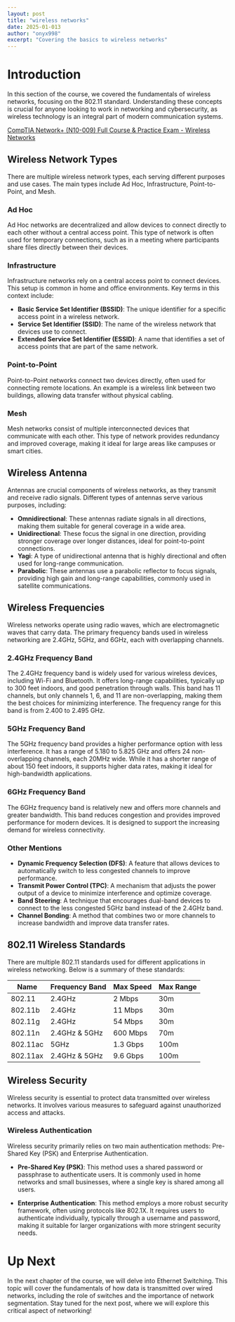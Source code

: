 ```yaml
---
layout: post
title: "wireless networks"
date: 2025-01-013
author: "onyx998"
excerpt: "Covering the basics to wireless networks"
---
```


# Introduction
In this section of the course, we covered the fundamentals of wireless networks, focusing on the 802.11 standard. Understanding these concepts is crucial for anyone looking to work in networking and cybersecurity, as wireless technology is an integral part of modern communication systems.

[CompTIA Network+ (N10-009) Full Course & Practice Exam - Wireless Networks](https://www.udemy.com/course/comptia-network-009)

## Wireless Network Types
There are multiple wireless network types, each serving different purposes and use cases. The main types include Ad Hoc, Infrastructure, Point-to-Point, and Mesh.

### Ad Hoc
Ad Hoc networks are decentralized and allow devices to connect directly to each other without a central access point. This type of network is often used for temporary connections, such as in a meeting where participants share files directly between their devices.

### Infrastructure
Infrastructure networks rely on a central access point to connect devices. This setup is common in home and office environments. Key terms in this context include:
- **Basic Service Set Identifier (BSSID)**: The unique identifier for a specific access point in a wireless network.
- **Service Set Identifier (SSID)**: The name of the wireless network that devices use to connect.
- **Extended Service Set Identifier (ESSID)**: A name that identifies a set of access points that are part of the same network.

### Point-to-Point
Point-to-Point networks connect two devices directly, often used for connecting remote locations. An example is a wireless link between two buildings, allowing data transfer without physical cabling.

### Mesh
Mesh networks consist of multiple interconnected devices that communicate with each other. This type of network provides redundancy and improved coverage, making it ideal for large areas like campuses or smart cities.

## Wireless Antenna
Antennas are crucial components of wireless networks, as they transmit and receive radio signals. Different types of antennas serve various purposes, including:

- **Omnidirectional**: These antennas radiate signals in all directions, making them suitable for general coverage in a wide area.
- **Unidirectional**: These focus the signal in one direction, providing stronger coverage over longer distances, ideal for point-to-point connections.
- **Yagi**: A type of unidirectional antenna that is highly directional and often used for long-range communication.
- **Parabolic**: These antennas use a parabolic reflector to focus signals, providing high gain and long-range capabilities, commonly used in satellite communications.

## Wireless Frequencies
Wireless networks operate using radio waves, which are electromagnetic waves that carry data. The primary frequency bands used in wireless networking are 2.4GHz, 5GHz, and 6GHz, each with overlapping channels.

### 2.4GHz Frequency Band
The 2.4GHz frequency band is widely used for various wireless devices, including Wi-Fi and Bluetooth. It offers long-range capabilities, typically up to 300 feet indoors, and good penetration through walls. This band has 11 channels, but only channels 1, 6, and 11 are non-overlapping, making them the best choices for minimizing interference. The frequency range for this band is from 2.400 to 2.495 GHz.

### 5GHz Frequency Band
The 5GHz frequency band provides a higher performance option with less interference. It has a range of 5.180 to 5.825 GHz and offers 24 non-overlapping channels, each 20MHz wide. While it has a shorter range of about 150 feet indoors, it supports higher data rates, making it ideal for high-bandwidth applications.

### 6GHz Frequency Band
The 6GHz frequency band is relatively new and offers more channels and greater bandwidth. This band reduces congestion and provides improved performance for modern devices. It is designed to support the increasing demand for wireless connectivity.

### Other Mentions
- **Dynamic Frequency Selection (DFS)**: A feature that allows devices to automatically switch to less congested channels to improve performance.
- **Transmit Power Control (TPC)**: A mechanism that adjusts the power output of a device to minimize interference and optimize coverage.
- **Band Steering**: A technique that encourages dual-band devices to connect to the less congested 5GHz band instead of the 2.4GHz band.
- **Channel Bonding**: A method that combines two or more channels to increase bandwidth and improve data transfer rates.

## 802.11 Wireless Standards
There are multiple 802.11 standards used for different applications in wireless networking. Below is a summary of these standards:

| Name       | Frequency Band | Max Speed | Max Range |
|------------|----------------|-----------|-----------|
| 802.11     | 2.4GHz         | 2 Mbps    | 30m       |
| 802.11b    | 2.4GHz         | 11 Mbps   | 30m       |
| 802.11g    | 2.4GHz         | 54 Mbps   | 30m       |
| 802.11n    | 2.4GHz & 5GHz  | 600 Mbps  | 70m       |
| 802.11ac   | 5GHz           | 1.3 Gbps  | 100m      |
| 802.11ax   | 2.4GHz & 5GHz  | 9.6 Gbps  | 100m      |

## Wireless Security
Wireless security is essential to protect data transmitted over wireless networks. It involves various measures to safeguard against unauthorized access and attacks. 

### Wireless Authentication
Wireless security primarily relies on two main authentication methods: Pre-Shared Key (PSK) and Enterprise Authentication.

- **Pre-Shared Key (PSK)**: This method uses a shared password or passphrase to authenticate users. It is commonly used in home networks and small businesses, where a single key is shared among all users.
  
- **Enterprise Authentication**: This method employs a more robust security framework, often using protocols like 802.1X. It requires users to authenticate individually, typically through a username and password, making it suitable for larger organizations with more stringent security needs.

# Up Next
In the next chapter of the course, we will delve into Ethernet Switching. This topic will cover the fundamentals of how data is transmitted over wired networks, including the role of switches and the importance of network segmentation. Stay tuned for the next post, where we will explore this critical aspect of networking!


